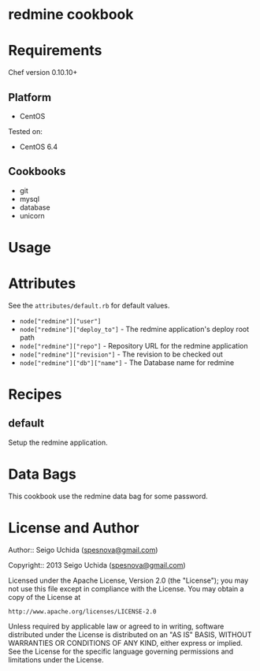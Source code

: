 # redmine cookbook

# Requirements
Chef version 0.10.10+

## Platform

* CentOS

Tested on:

* CentOS 6.4

## Cookbooks

* git
* mysql
* database
* unicorn

# Usage

# Attributes
See the `attributes/default.rb` for default values.

* `node["redmine"]["user"]`
* `node["redmine"]["deploy_to"]` - The redmine application's deploy root path
* `node["redmine"]["repo"]` - Repository URL for the redmine application
* `node["redmine"]["revision"]` - The revision to be checked out
* `node["redmine"]["db"]["name"]` - The Database name for redmine

# Recipes
## default
Setup the redmine application.

# Data Bags
This cookbook use the redmine data bag for some password.

# License and Author

Author:: Seigo Uchida (<spesnova@gmail.com>)

Copyright:: 2013 Seigo Uchida (<spesnova@gmail.com>)

Licensed under the Apache License, Version 2.0 (the "License"); you may not use this file except in compliance with the License. You may obtain a copy of the License at

```
http://www.apache.org/licenses/LICENSE-2.0
```

Unless required by applicable law or agreed to in writing, software distributed under the License is distributed on an "AS IS" BASIS, WITHOUT WARRANTIES OR CONDITIONS OF ANY KIND, either express or implied. See the License for the specific language governing permissions and limitations under the License.